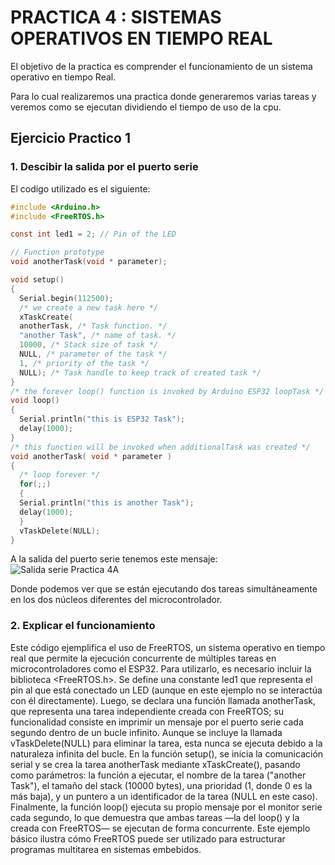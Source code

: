 # PRACTICA 4 :  SISTEMAS OPERATIVOS EN TIEMPO REAL  

El objetivo de la practica es comprender el funcionamiento de un sistema operativo en tiempo Real.

Para lo cual realizaremos una practica  donde  generaremos varias tareas  y veremos como se ejecutan dividiendo el tiempo de uso de la cpu.


## Ejercicio Practico 1 


### 1. Descibir la salida por el puerto serie 

El codigo utilizado es el siguiente:

```c
#include <Arduino.h>
#include <FreeRTOS.h>

const int led1 = 2; // Pin of the LED

// Function prototype
void anotherTask(void * parameter);

void setup()
{
  Serial.begin(112500);
  /* we create a new task here */
  xTaskCreate(
  anotherTask, /* Task function. */
  "another Task", /* name of task. */
  10000, /* Stack size of task */
  NULL, /* parameter of the task */
  1, /* priority of the task */
  NULL); /* Task handle to keep track of created task */
}
/* the forever loop() function is invoked by Arduino ESP32 loopTask */
void loop()
{
  Serial.println("this is ESP32 Task");
  delay(1000);
}
/* this function will be invoked when additionalTask was created */
void anotherTask( void * parameter )
{
  /* loop forever */
  for(;;)
  {
  Serial.println("this is another Task");
  delay(1000);
  }
  vTaskDelete(NULL);
}
```
A la salida del puerto serie tenemos este mensaje:
![Salida serie Practica 4A](Practica4A.png)

Donde podemos ver que se están ejecutando dos tareas simultáneamente en los dos núcleos diferentes del microcontrolador.

### 2. Explicar el funcionamiento 

Este código ejemplifica el uso de FreeRTOS, un sistema operativo en tiempo real que permite la ejecución concurrente de múltiples tareas en microcontroladores como el ESP32. Para utilizarlo, es necesario incluir la 
biblioteca <FreeRTOS.h>. Se define una constante led1 que representa el pin al que está conectado un LED (aunque en este ejemplo no se interactúa con él directamente). Luego, se declara una función llamada anotherTask, que
representa una tarea independiente creada con FreeRTOS; su funcionalidad consiste en imprimir un mensaje por el puerto serie cada segundo dentro de un bucle infinito. Aunque se incluye la llamada vTaskDelete(NULL) para
eliminar la tarea, esta nunca se ejecuta debido a la naturaleza infinita del bucle. En la función setup(), se inicia la comunicación serial y se crea la tarea anotherTask mediante xTaskCreate(), pasando como parámetros: la 
función a ejecutar, el nombre de la tarea ("another Task"), el tamaño del stack (10000 bytes), una prioridad (1, donde 0 es la más baja), y un puntero a un identificador de la tarea (NULL en este caso). Finalmente, la
función loop() ejecuta su propio mensaje por el monitor serie cada segundo, lo que demuestra que ambas tareas —la del loop() y la creada con FreeRTOS— se ejecutan de forma concurrente. Este ejemplo básico ilustra cómo 
FreeRTOS puede ser utilizado para estructurar programas multitarea en sistemas embebidos.







